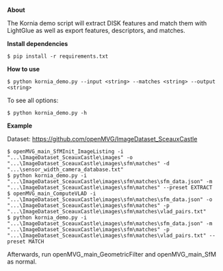 **About**

The Kornia demo script will extract DISK features and match them with LightGlue as well as export features, descriptors, and matches.

**Install dependencies**
```
$ pip install -r requirements.txt
```

**How to use**
```
$ python kornia_demo.py --input <string> --matches <string> --output <string>
```
To see all options:
```
$ python kornia_demo.py -h
```

**Example**

Dataset: https://github.com/openMVG/ImageDataset_SceauxCastle
```
$ openMVG_main_SfMInit_ImageListing -i "...\ImageDataset_SceauxCastle\images" -o "...\ImageDataset_SceauxCastle\images\sfm\matches" -d "...\sensor_width_camera_database.txt"
$ python kornia_demo.py -i "...\ImageDataset_SceauxCastle\images\sfm\matches\sfm_data.json" -m "...\ImageDataset_SceauxCastle\images\sfm\matches" --preset EXTRACT
$ openMVG_main_ComputeVLAD -i "...\ImageDataset_SceauxCastle\images\sfm\matches\sfm_data.json" -o "...\ImageDataset_SceauxCastle\images\sfm\matches" -p "...\ImageDataset_SceauxCastle\images\sfm\matches\vlad_pairs.txt"
$ python kornia_demo.py -i "...\ImageDataset_SceauxCastle\images\sfm\matches\sfm_data.json" -m "...\ImageDataset_SceauxCastle\images\sfm\matches" -p "...\ImageDataset_SceauxCastle\images\sfm\matches\vlad_pairs.txt" --preset MATCH
```
Afterwards, run openMVG_main_GeometricFilter and openMVG_main_SfM as normal.
